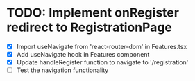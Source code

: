# TODO: Implement onRegister redirect to RegistrationPage

- [x] Import useNavigate from 'react-router-dom' in Features.tsx
- [x] Add useNavigate hook in Features component
- [x] Update handleRegister function to navigate to '/registration'
- [ ] Test the navigation functionality
